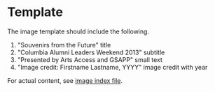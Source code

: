# Template

The image template should include the following.

1.	"Souvenirs from the Future" title
2. 	"Columbia Alumni Leaders Weekend 2013" subtitle
3.	"Presented by Arts Access and GSAPP" small text
4.	"Image credit: Firstname Lastname, YYYY" image credit with year

For actual content, see [image index file](https://github.com/columbiagsapp/souvenirs-from-the-future/blob/master/images.md).